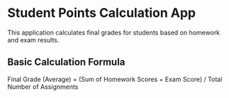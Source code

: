 # Student Points Calculation App

This application calculates final grades for students based on homework and exam results.

## Basic Calculation Formula

Final Grade (Average) = (Sum of Homework Scores + Exam Score) / Total Number of Assignments
